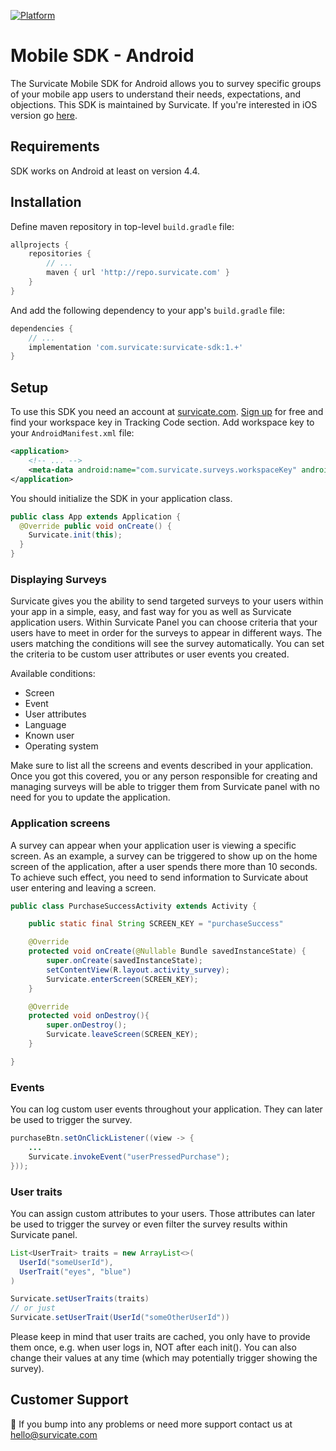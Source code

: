 [![Platform](https://img.shields.io/badge/platform-Android-green.svg)](https://survicate.com/mobile-surveys/)

# Mobile SDK - Android

The Survicate Mobile SDK for Android allows you to survey specific groups of your mobile app users to understand their needs, expectations, and objections. This SDK is maintained by Survicate. If you're interested in iOS version go [here](https://github.com/Survicate/survicate-ios-sdk).

## Requirements

SDK works on Android at least on version 4.4.

## Installation
Define maven repository in top-level `build.gradle` file:
```groovy
allprojects {
    repositories {
        // ...
        maven { url 'http://repo.survicate.com' }
    }
}
```

And add the following dependency to your app's `build.gradle` file: 
```groovy
dependencies {
    // ...
    implementation 'com.survicate:survicate-sdk:1.+'
}
```

## Setup
To use this SDK you need an account at [survicate.com](https://survicate.com).
[Sign up](https://panel.survicate.com/#/signup) for free and find your workspace key in Tracking Code section.
Add workspace key to your `AndroidManifest.xml` file:
```xml
<application>
    <!-- ... -->
    <meta-data android:name="com.survicate.surveys.workspaceKey" android:value="YOUR_WORKSPACE_KEY"/>
</application>
```

You should initialize the SDK in your application class.
```java
public class App extends Application {
  @Override public void onCreate() {
    Survicate.init(this);
  }
}   
```

### Displaying Surveys
Survicate gives you the ability to send targeted surveys to your users within your app in a simple, easy, and fast way for you as well as Survicate application users.
Within Survicate Panel you can choose criteria that your users have to meet in order for the surveys to appear in different ways.
The users matching the conditions will see the survey automatically. You can set the criteria to be custom user attributes or user events you created.

Available conditions:
- Screen
- Event
- User attributes
- Language
- Known user
- Operating system

Make sure to list all the screens and events described in your application.
Once you got this covered, you or any person responsible for creating and managing surveys will be able to trigger them from Survicate panel with no need for you to update the application.

### Application screens
A survey can appear when your application user is viewing a specific screen.
As an example, a survey can be triggered to show up on the home screen of the application, after a user spends there more than 10 seconds.
To achieve such effect, you need to send information to Survicate about user entering and leaving a screen. 
```java
public class PurchaseSuccessActivity extends Activity {

    public static final String SCREEN_KEY = "purchaseSuccess"

    @Override
    protected void onCreate(@Nullable Bundle savedInstanceState) {
        super.onCreate(savedInstanceState);
        setContentView(R.layout.activity_survey);
        Survicate.enterScreen(SCREEN_KEY);
    }

    @Override
    protected void onDestroy(){
        super.onDestroy();
        Survicate.leaveScreen(SCREEN_KEY);
    }

}
```

### Events
You can log custom user events throughout your application. They can later be used to trigger the survey. 
```java
purchaseBtn.setOnClickListener((view -> {
    ...
    Survicate.invokeEvent("userPressedPurchase");
}));
```

### User traits
You can assign custom attributes to your users. Those attributes can later be used to trigger the survey or even filter the survey results within Survicate panel. 
```java
List<UserTrait> traits = new ArrayList<>(
  UserId("someUserId"),
  UserTrait("eyes", "blue")
)

Survicate.setUserTraits(traits)
// or just
Survicate.setUserTrait(UserId("someOtherUserId"))
```

Please keep in mind that user traits are cached, you only have to provide them once, e.g. when user logs in, NOT after each init().
You can also change their values at any time (which may potentially trigger showing the survey).

## Customer Support

👋 If you bump into any problems or need more support contact us at hello@survicate.com
